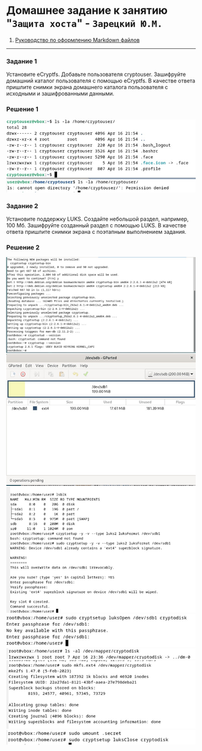 # Домашнее задание к занятию "`Защита хоста`" - `Зарецкий Ю.М.`


1. [Руководство по оформлению Markdown файлов](https://gist.github.com/Jekins/2bf2d0638163f1294637#Code)

---

### Задание 1

Установите eCryptfs.
Добавьте пользователя cryptouser.
Зашифруйте домашний каталог пользователя с помощью eCryptfs.
В качестве ответа пришлите снимки экрана домашнего каталога пользователя с исходными и зашифрованными данными.

### Решение 1

![1](https://github.com/daroutine/protectionhosts/blob/main/1.jpg)
![2](https://github.com/daroutine/protectionhosts/blob/main/2.jpg)

### Задание 2

Установите поддержку LUKS.
Создайте небольшой раздел, например, 100 Мб.
Зашифруйте созданный раздел с помощью LUKS.
В качестве ответа пришлите снимки экрана с поэтапным выполнением задания.

### Решение 2
![1](https://github.com/daroutine/protectionhosts/blob/main/2b.jpg)
![2](https://github.com/daroutine/protectionhosts/blob/main/3b.jpg)
![3](https://github.com/daroutine/protectionhosts/blob/main/4b.jpg)
![4](https://github.com/daroutine/protectionhosts/blob/main/5b.jpg)
![5](https://github.com/daroutine/protectionhosts/blob/main/6b.jpg)
![6](https://github.com/daroutine/protectionhosts/blob/main/7b.jpg)
![7](https://github.com/daroutine/protectionhosts/blob/main/8b.jpg)
